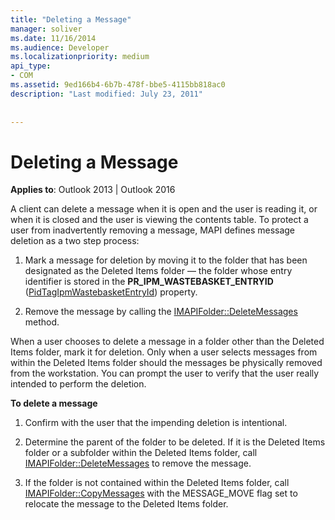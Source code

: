```yaml
---
title: "Deleting a Message"
manager: soliver
ms.date: 11/16/2014
ms.audience: Developer
ms.localizationpriority: medium
api_type:
- COM
ms.assetid: 9ed166b4-6b7b-478f-bbe5-4115bb818ac0
description: "Last modified: July 23, 2011"
 
 
---
```


# Deleting a Message

  
  
**Applies to**: Outlook 2013 | Outlook 2016 
  
A client can delete a message when it is open and the user is reading it, or when it is closed and the user is viewing the contents table. To protect a user from inadvertently removing a message, MAPI defines message deletion as a two step process:
  
1. Mark a message for deletion by moving it to the folder that has been designated as the Deleted Items folder — the folder whose entry identifier is stored in the **PR_IPM_WASTEBASKET_ENTRYID** ([PidTagIpmWastebasketEntryId](pidtagipmwastebasketentryid-canonical-property.md)) property. 
    
2. Remove the message by calling the [IMAPIFolder::DeleteMessages](imapifolder-deletemessages.md) method. 
    
When a user chooses to delete a message in a folder other than the Deleted Items folder, mark it for deletion. Only when a user selects messages from within the Deleted Items folder should the messages be physically removed from the workstation. You can prompt the user to verify that the user really intended to perform the deletion.
  
 **To delete a message**
  
1. Confirm with the user that the impending deletion is intentional.
    
2. Determine the parent of the folder to be deleted. If it is the Deleted Items folder or a subfolder within the Deleted Items folder, call [IMAPIFolder::DeleteMessages](imapifolder-deletemessages.md) to remove the message. 
    
3. If the folder is not contained within the Deleted Items folder, call [IMAPIFolder::CopyMessages](imapifolder-copymessages.md) with the MESSAGE_MOVE flag set to relocate the message to the Deleted Items folder. 
    

